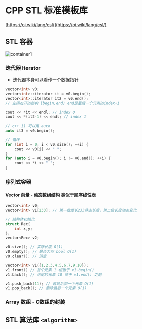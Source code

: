 # CPP STL 标准模板库

[https://oi.wiki/lang/csl/](https://oi.wiki/lang/csl/)

## STL 容器

<img src="//static.cdn.menci.xyz/oi-wiki/lang/csl/images/container1.png?h=2a-3bg" alt="container1"/>

### 迭代器 Iterator
* 迭代器本身可以看作一个数据指针
```c++
vector<int> v0;
vector<int>::iterator it = v0.begin();
vector<int>::iterator it2 = v0.end();
// 左闭右开的结构 [begin,end) end是最后一个元素的index+1

cout << *it << endl; // index 0
cout << *(it2-1) << endl; // index 1
    
// c++ 11 可以用 auto
auto it3 = v0.begin();

// 循环
for (int i = 0; i < v0.size(); ++i) {
    cout << v0[i] << " ";
}
for (auto i = v0.begin(); i != v0.end(); ++i) {
    cout << *i << " ";
}
```
### 序列式容器

#### Vector 向量 - 动态数组结构 类似于顺序线性表
```c++
vector<int> v0;
vector<int> v1[233]; // 第一维度长233静态长度，第二位长度动态变化

// 结构体初始化
struct Rec{
    int x,y;
};
vector<Rec> v2;
```

```c++
v0.size(); // 实际长度 O(1)
v0.empty(); // 是否为空 bool O(1)
v0.clear(); // 清空

vector<int> v1({1,2,3,4,5,6,7,9,10});
v1.front() // 首个元素 1 相当于 v1.begin()
v1.back(); // 结尾的元素 10 位于 v1.end() 之前 

v1.push_back(11); // 再最后加一个元素 O(1)
v1.pop_back(); // 删除最后一个元素 O(1)
```

### Array 数组 - C数组的封装

## STL 算法库 `<algorithm>`